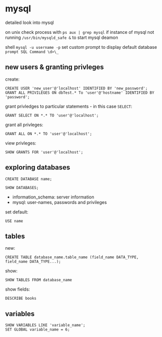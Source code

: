 # mysql
detailed look into mysql

on unix check process with ```ps aux | grep mysql``` if instance of mysql not running ```/usr/bin/mysqld_safe &``` to start mysql deamon

shell ```mysql -u username -p```
set custom prompt to display default database ```prompt SQL Command \d>\_```

## new users & granting privleges

create:
```mysql
CREATE USER 'new_user'@'localhost' IDENTIFIED BY 'new_password';
GRANT ALL PRIVILEGES ON dbTest.* To 'user'@'hostname' IDENTIFIED BY 'password';
```
grant privledges to particular statements - in this case ```SELECT```:
```mysql
GRANT SELECT ON *.* TO 'user'@'localhost';
```
grant all privleges:
```mysql
GRANT ALL ON *.* TO 'user'@'localhost';
```
view privleges:
```mysql
SHOW GRANTS FOR 'user'@'localhost';
```

## exploring databases

```mysql
CREATE DATABASE name;
```

```mysql
SHOW DATABASES;
```
- information_schema: server information
- mysql: user-names, passwords and privileges

set default:
```mysql
USE name
```

## tables

new:
```mysql
CREATE TABLE database_name.table_name (field_name DATA_TYPE, field_name DATA_TYPE...);
```
show:
```mysql
SHOW TABLES FROM database_name
```
show fields:
```mysql
DESCRIBE books
```


## variables

```mysql
SHOW VARIABLES LIKE 'variable_name';
SET GLOBAL variable_name = 6;
```
